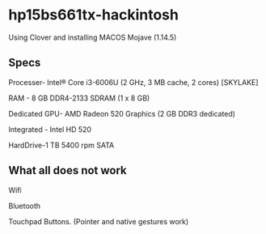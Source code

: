 # hp15bs661tx-hackintosh

Using Clover and installing MACOS Mojave (1.14.5)

## Specs
Processer- Intel® Core i3-6006U (2 GHz, 3 MB cache, 2 cores) [SKYLAKE]

RAM - 8 GB DDR4-2133 SDRAM (1 x 8 GB)

Dedicated GPU- AMD Radeon 520 Graphics (2 GB DDR3 dedicated)

Integrated - Intel HD 520 

HardDrive-1 TB 5400 rpm SATA

## What all does not work

Wifi

Bluetooth

Touchpad Buttons. (Pointer and native gestures work)
